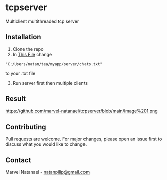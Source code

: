 # tcpserver
Multiclient multithreaded tcp server
## Installation
1. Clone the repo
2. In [This File](/server.cs) change
```
"C:/Users/natan/tea/myapp/server/chats.txt"
```
to your .txt file

3. Run server first then multiple clients
## Result
https://github.com/marvel-natanael/tcpserver/blob/main/Image%201.png
## Contributing
Pull requests are welcome. For major changes, please open an issue first to discuss what you would like to change.

## Contact
Marvel Natanael - natanpilip@gmail.com
